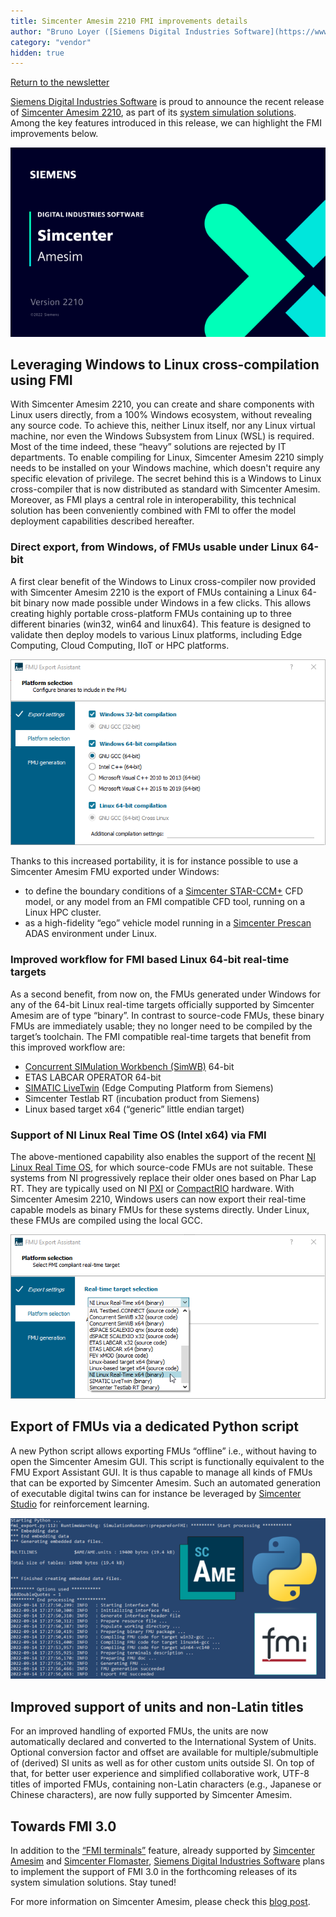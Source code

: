 ```yaml
---
title: Simcenter Amesim 2210 FMI improvements details
author: "Bruno Loyer ([Siemens Digital Industries Software](https://www.sw.siemens.com/ ))"
category: "vendor"
hidden: true
---
```


<a href="javascript:history.back()">Return to the newsletter</a>

[Siemens Digital Industries Software](https://www.sw.siemens.com/ ) is proud to announce the recent release of [Simcenter Amesim 2210](https://www.plm.automation.siemens.com/global/en/products/simcenter/simcenter-amesim.html ), as part of its [system simulation solutions](https://www.youtube.com/watch?v=PNvEug8pcDM ). Among the key features introduced in this release, we can highlight the FMI improvements below.

![](amesim_banner_2210.png)

## Leveraging Windows to Linux cross-compilation using FMI
With Simcenter Amesim 2210, you can create and share components with Linux users directly, from a 100% Windows ecosystem, without revealing any source code. To achieve this, neither Linux itself, nor any Linux virtual machine, nor even the Windows Subsystem from Linux (WSL) is required. Most of the time indeed, these “heavy” solutions are rejected by IT departments. To enable compiling for Linux, Simcenter Amesim 2210 simply needs to be installed on your Windows machine, which doesn't require any specific elevation of privilege. The secret behind this is a Windows to Linux cross-compiler that is now distributed as standard with Simcenter Amesim. Moreover, as FMI plays a central role in interoperability, this technical solution has been conveniently combined with FMI to offer the model deployment capabilities described hereafter.

### Direct export, from Windows, of FMUs usable under Linux 64-bit
A first clear benefit of the Windows to Linux cross-compiler now provided with Simcenter Amesim 2210 is the export of FMUs containing a Linux 64-bit binary now made possible under Windows in a few clicks. This allows creating highly portable cross-platform FMUs containing up to three different binaries (win32, win64 and linux64). This feature is designed to validate then deploy models to various Linux platforms, including Edge Computing, Cloud Computing, IIoT or HPC platforms.

![](amesim_multiplatform_fmu.png)

Thanks to this increased portability, it is for instance possible to use a Simcenter Amesim FMU exported under Windows:
* to define the boundary conditions of a [Simcenter STAR-CCM+](https://www.plm.automation.siemens.com/global/en/products/simcenter/STAR-CCM.html ) CFD model, or any model from an FMI compatible CFD tool, running on a Linux HPC cluster.
* as a high-fidelity “ego” vehicle model running in a [Simcenter Prescan](https://www.plm.automation.siemens.com/global/en/products/simcenter/prescan.html ) ADAS environment under Linux.

### Improved workflow for FMI based Linux 64-bit real-time targets
As a second benefit, from now on, the FMUs generated under Windows for any of the 64-bit Linux real-time targets officially supported by Simcenter Amesim are of type “binary”. In contrast to source-code FMUs, these binary FMUs are immediately usable; they no longer need to be compiled by the target’s toolchain. The FMI compatible real-time targets that benefit from this improved workflow are:
* [Concurrent SIMulation Workbench (SimWB)](https://concurrent-rt.com/products/software/simulation-workbench/ ) 64-bit
* ETAS LABCAR OPERATOR 64-bit
* [SIMATIC LiveTwin](https://www.youtube.com/watch?v=U7ay9eppRPw ) (Edge Computing Platform from Siemens)
* Simcenter Testlab RT (incubation product from Siemens) 
* Linux based target x64 (“generic” little endian target)

### Support of NI Linux Real Time OS (Intel x64) via FMI
The above-mentioned capability also enables the support of the recent [NI Linux Real Time OS](https://www.ni.com/en-us/shop/linux/introduction-to-ni-linux-real-time.html ), for which source-code FMUs are not suitable. These systems from NI progressively replace their older ones based on Phar Lap RT. They are typically used on NI [PXI](https://www.ni.com/en-us/shop/pxi.html ) or [CompactRIO](https://www.ni.com/en-us/shop/compactrio.html ) hardware. With Simcenter Amesim 2210, Windows users can now export their real-time capable models as binary FMUs for these systems directly. Under Linux, these FMUs are compiled using the local GCC.  

![](amesim_rt_fmu.png)

## Export of FMUs via a dedicated Python script
A new Python script allows exporting FMUs “offline” i.e., without having to open the Simcenter Amesim GUI. This script is functionally equivalent to the FMU Export Assistant GUI. It is thus capable to manage all kinds of FMUs that can be exported by Simcenter Amesim. Such an automated generation of executable digital twins can for instance be leveraged by [Simcenter Studio](https://www.plm.automation.siemens.com/global/en/products/simcenter/studio.html ) for reinforcement learning.    

![](amesim_FMU_scripting.png)

## Improved support of units and non-Latin titles
For an improved handling of exported FMUs, the units are now automatically declared and converted to the International System of Units. Optional conversion factor and offset are available for multiple/submultiple of (derived) SI units as well as for other custom units outside SI. On top of that, for better user experience and simplified collaborative work, UTF-8 titles of imported FMUs, containing non-Latin characters (e.g., Japanese or Chinese characters), are now fully supported by Simcenter Amesim.

## Towards FMI 3.0
In addition to the [“FMI terminals”](https://newsletter.modelica.org/2021-03/index#fmi-physical-terminals-between-simcenter-amesim-and-simcenter-flomaster ) feature, already supported by [Simcenter Amesim](https://www.plm.automation.siemens.com/global/fr/products/simcenter/simcenter-amesim.html ) and [Simcenter Flomaster](https://www.plm.automation.siemens.com/global/en/products/simcenter/flomaster.html ), [Siemens Digital Industries Software](https://www.sw.siemens.com/ ) plans to implement the support of FMI 3.0 in the forthcoming releases of its system simulation solutions. Stay tuned!

For more information on Simcenter Amesim, please check this [blog post](https://blogs.sw.siemens.com/simcenter/whats-new-in-simcenter-system-simulation-2210/ ).

